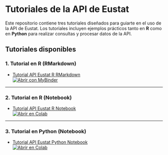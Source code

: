 # Tutoriales de la API de Eustat

Este repositorio contiene tres tutoriales diseñados para guiarte en el uso de la API de Eustat. Los tutoriales incluyen ejemplos prácticos tanto en **R** como en **Python** para realizar consultas y procesar datos de la API.

## Tutoriales disponibles

### 1. Tutorial en R (RMarkdown)
- [Tutorial API Eustat R RMarkdown](Tutorial_API_Eustat_R.Rmd)  
  [![Abrir con MyBinder](https://mybinder.org/badge_logo.svg)](https://notebooks.gesis.org/binder/v2/gh/uxue-sudupe/tutorial-api-eustat/main?urlpath=rstudio)

---

### 2. Tutorial en R (Notebook)
- [Tutorial API Eustat R Notebook](Tutorial_API_Eustat_R.ipynb)  
  [![Abrir en Colab](https://colab.research.google.com/assets/colab-badge.svg)](https://colab.research.google.com/github/uxue-sudupe/tutorial-api-eustat/blob/main/Tutorial_API_Eustat_R.ipynb)

---

### 3. Tutorial en Python (Notebook)
- [Tutorial API Eustat Python Notebook](Tutorial_API_Eustat_Python.ipynb)  
  [![Abrir en Colab](https://colab.research.google.com/assets/colab-badge.svg)](https://colab.research.google.com/github/uxue-sudupe/tutorial-api-eustat/blob/main/Tutorial_API_Eustat_Python.ipynb)
